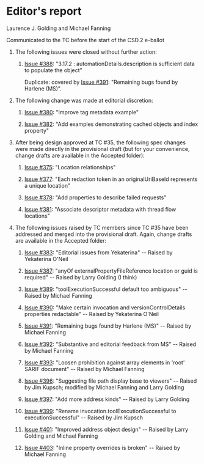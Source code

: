 # Editor's report

Laurence J. Golding and Michael Fanning

Communicated to the TC before the start of the CSD.2 e-ballot

1. The following issues were closed without further action:

    1. [Issue #388](https://github.com/oasis-tcs/sarif-spec/issues/388): "3.17.2 : automationDetails.description is sufficient data to populate the object"

        Duplicate: covered by [Issue #391](https://github.com/oasis-tcs/sarif-spec/issues/391): "Remaining bugs found by Harlene (MS)".

1. The following change was made at editorial discretion:

    1. [Issue #380](https://github.com/oasis-tcs/sarif-spec/issues/380): "Improve tag metadata example"

    1. [Issue #382](https://github.com/oasis-tcs/sarif-spec/issues/382): "Add examples demonstrating cached objects and index property"

1. After being design approved at TC #35, the following spec changes were made directly in the provisional draft (but for your convenience, change drafts are available in the Accepted folder):

    1. [Issue #375](https://github.com/oasis-tcs/sarif-spec/issues/375): "Location relationships"

    1. [Issue #377](https://github.com/oasis-tcs/sarif-spec/issues/377): "Each redaction token in an originalUriBaseId represents a unique location"

    1. [Issue #378](https://github.com/oasis-tcs/sarif-spec/issues/378): "Add properties to describe failed requests"

    1. [Issue #381](https://github.com/oasis-tcs/sarif-spec/issues/381): "Associate descriptor metadata with thread flow locations"

1. The following issues raised by TC members since TC #35 have been addressed and merged into the provisional draft. Again, change drafts are available in the Accepted folder:

    1. [Issue #383](https://github.com/oasis-tcs/sarif-spec/issues/383): "Editorial issues from Yekaterina" -- Raised by Yekaterina O'Neil

    1. [Issue #387](https://github.com/oasis-tcs/sarif-spec/issues/387): "anyOf externalPropertyFileReference location or guid is required" -- Raised by Larry Golding (I think)

    1. [Issue #389](https://github.com/oasis-tcs/sarif-spec/issues/389): "toolExecutionSuccessful default too ambiguous" -- Raised by Michael Fanning

    1. [Issue #390](https://github.com/oasis-tcs/sarif-spec/issues/390): "Make certain invocation and versionControlDetails properties redactable" -- Raised by Yekaterina O'Neil

    1. [Issue #391](https://github.com/oasis-tcs/sarif-spec/issues/391): "Remaining bugs found by Harlene (MS)" -- Raised by Michael Fanning

    1. [Issue #392](https://github.com/oasis-tcs/sarif-spec/issues/392): "Substantive and editorial feedback from MS" -- Raised by Michael Fanning

    1. [Issue #393](https://github.com/oasis-tcs/sarif-spec/issues/393): "Loosen prohibition against array elements in 'root' SARIF document" -- Raised by Michael Fanning

    1. [Issue #396](https://github.com/oasis-tcs/sarif-spec/issues/396): "Suggesting file path display base to viewers" -- Raised by Jim Kupsch; modified by Michael Fanning and Larry Golding

    1. [Issue #397](https://github.com/oasis-tcs/sarif-spec/issues/397): "Add more address kinds" -- Raised by Larry Golding

    1. [Issue #399](https://github.com/oasis-tcs/sarif-spec/issues/399): "Rename invocation.toolExecutionSuccessful to executionSuccessful" -- Raised by Jim Kupsch

    1. [Issue #401](https://github.com/oasis-tcs/sarif-spec/issues/401): "Improved address object design" -- Raised by Larry Golding and Michael Fanning

    1. [Issue #403](https://github.com/oasis-tcs/sarif-spec/issues/403): "Inline property overrides is broken" -- Raised by Michael Fanning
